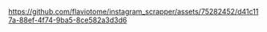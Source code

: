 

https://github.com/flaviotome/instagram_scrapper/assets/75282452/d41c117a-88ef-4f74-9ba5-8ce582a3d3d6

